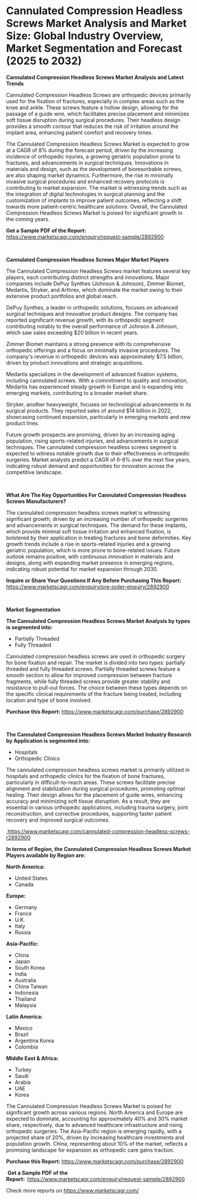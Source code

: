 <p><h1>Cannulated Compression Headless Screws Market Analysis and Market Size: Global Industry Overview, Market Segmentation and Forecast (2025 to 2032)</h1></p><p><strong>Cannulated Compression Headless Screws Market Analysis and Latest Trends</strong></p>
<p><p>Cannulated Compression Headless Screws are orthopedic devices primarily used for the fixation of fractures, especially in complex areas such as the knee and ankle. These screws feature a hollow design, allowing for the passage of a guide wire, which facilitates precise placement and minimizes soft tissue disruption during surgical procedures. Their headless design provides a smooth contour that reduces the risk of irritation around the implant area, enhancing patient comfort and recovery times.</p><p>The Cannulated Compression Headless Screws Market is expected to grow at a CAGR of 8% during the forecast period, driven by the increasing incidence of orthopedic injuries, a growing geriatric population prone to fractures, and advancements in surgical techniques. Innovations in materials and design, such as the development of bioresorbable screws, are also shaping market dynamics. Furthermore, the rise in minimally invasive surgical procedures and enhanced recovery protocols is contributing to market expansion. The market is witnessing trends such as the integration of digital technologies in surgical planning and the customization of implants to improve patient outcomes, reflecting a shift towards more patient-centric healthcare solutions. Overall, the Cannulated Compression Headless Screws Market is poised for significant growth in the coming years.</p></p>
<p><strong>Get a Sample PDF of the Report:&nbsp;</strong> <a href="https://www.marketscagr.com/enquiry/request-sample/2892900?utm_campaign=1868&utm_medium=2&utm_source=Github&utm_content=ia&utm_term=15032025&utm_id=cannulated-compression-headless-screws">https://www.marketscagr.com/enquiry/request-sample/2892900</a></p>
<p>&nbsp;</p>
<p><strong>Cannulated Compression Headless Screws Major Market Players</strong></p>
<p><p>The Cannulated Compression Headless Screws market features several key players, each contributing distinct strengths and innovations. Major companies include DePuy Synthes (Johnson & Johnson), Zimmer Biomet, Medartis, Stryker, and Arthrex, which dominate the market owing to their extensive product portfolios and global reach. </p><p>DePuy Synthes, a leader in orthopedic solutions, focuses on advanced surgical techniques and innovative product designs. The company has reported significant revenue growth, with its orthopedic segment contributing notably to the overall performance of Johnson & Johnson, which saw sales exceeding $20 billion in recent years. </p><p>Zimmer Biomet maintains a strong presence with its comprehensive orthopedic offerings and a focus on minimally invasive procedures. The company's revenue in orthopedic devices was approximately $7.5 billion, driven by product innovations and strategic acquisitions.</p><p>Medartis specializes in the development of advanced fixation systems, including cannulated screws. With a commitment to quality and innovation, Medartis has experienced steady growth in Europe and is expanding into emerging markets, contributing to a broader market share.</p><p>Stryker, another heavyweight, focuses on technological advancements in its surgical products. They reported sales of around $14 billion in 2022, showcasing continued expansion, particularly in emerging markets and new product lines.</p><p>Future growth prospects are promising, driven by an increasing aging population, rising sports-related injuries, and advancements in surgical techniques. The cannulated compression headless screws segment is expected to witness notable growth due to their effectiveness in orthopedic surgeries. Market analysts predict a CAGR of 6-8% over the next five years, indicating robust demand and opportunities for innovation across the competitive landscape.</p></p>
<p>&nbsp;</p>
<p><strong>What Are The Key Opportunities For Cannulated Compression Headless Screws Manufacturers?</strong></p>
<p><p>The cannulated compression headless screws market is witnessing significant growth, driven by an increasing number of orthopedic surgeries and advancements in surgical techniques. The demand for these implants, which provide minimal soft tissue irritation and enhanced fixation, is bolstered by their application in treating fractures and bone deformities. Key growth trends include a rise in sports-related injuries and a growing geriatric population, which is more prone to bone-related issues. Future outlook remains positive, with continuous innovation in materials and designs, along with expanding market presence in emerging regions, indicating robust potential for market expansion through 2030.</p></p>
<p><strong>Inquire or Share Your Questions If Any Before Purchasing This Report:</strong> <a href="https://www.marketscagr.com/enquiry/pre-order-enquiry/2892900?utm_campaign=1868&utm_medium=2&utm_source=Github&utm_content=ia&utm_term=15032025&utm_id=cannulated-compression-headless-screws">https://www.marketscagr.com/enquiry/pre-order-enquiry/2892900</a></p>
<p>&nbsp;</p>
<p><strong>Market Segmentation</strong></p>
<p><strong>The Cannulated Compression Headless Screws Market Analysis by types is segmented into:</strong></p>
<p><ul><li>Partially Threaded</li><li>Fully Threaded</li></ul></p>
<p><p>Cannulated compression headless screws are used in orthopedic surgery for bone fixation and repair. The market is divided into two types: partially threaded and fully threaded screws. Partially threaded screws feature a smooth section to allow for improved compression between fracture fragments, while fully threaded screws provide greater stability and resistance to pull-out forces. The choice between these types depends on the specific clinical requirements of the fracture being treated, including location and type of bone involved.</p></p>
<p><strong>Purchase this Report:&nbsp;</strong><a href="https://www.marketscagr.com/purchase/2892900?utm_campaign=1868&utm_medium=2&utm_source=Github&utm_content=ia&utm_term=15032025&utm_id=cannulated-compression-headless-screws">https://www.marketscagr.com/purchase/2892900</a></p>
<p>&nbsp;</p>
<p><strong>The Cannulated Compression Headless Screws Market Industry Research by Application is segmented into:</strong></p>
<p><ul><li>Hospitals</li><li>Orthopedic Clinics</li></ul></p>
<p><p>The cannulated compression headless screws market is primarily utilized in hospitals and orthopedic clinics for the fixation of bone fractures, particularly in difficult-to-reach areas. These screws facilitate precise alignment and stabilization during surgical procedures, promoting optimal healing. Their design allows for the placement of guide wires, enhancing accuracy and minimizing soft tissue disruption. As a result, they are essential in various orthopedic applications, including trauma surgery, joint reconstruction, and corrective procedures, supporting faster patient recovery and improved surgical outcomes.</p></p>
<p><a href="https://www.marketscagr.com/cannulated-compression-headless-screws-r2892900?utm_campaign=1868&utm_medium=2&utm_source=Github&utm_content=ia&utm_term=15032025&utm_id=cannulated-compression-headless-screws">&nbsp;https://www.marketscagr.com/cannulated-compression-headless-screws-r2892900</a></p>
<p><strong>In terms of Region, the Cannulated Compression Headless Screws Market Players available by Region are:</strong></p>
<p>
    <p> <strong> North America: </strong>
        <ul>
            <li>United States</li>
            <li>Canada</li>
        </ul>
        </p> 
    <p> <strong> Europe: </strong>
        <ul>
            <li>Germany</li>
            <li>France</li>
            <li>U.K.</li>
            <li>Italy</li>
            <li>Russia</li>
        </ul>
        </p> 
    <p> <strong> Asia-Pacific: </strong>
        <ul>
            <li>China</li>
            <li>Japan</li>
            <li>South Korea</li>
            <li>India</li>
            <li>Australia</li>
            <li>China Taiwan</li>
            <li>Indonesia</li>
            <li>Thailand</li>
            <li>Malaysia</li>
        </ul>
        </p> 
    <p> <strong> Latin America: </strong>
        <ul>
            <li>Mexico</li>
            <li>Brazil</li>
            <li>Argentina Korea</li>
            <li>Colombia</li>
        </ul>
        </p> 
    <p> <strong> Middle East & Africa: </strong>
        <ul>
            <li>Turkey</li>
            <li>Saudi</li>
            <li>Arabia</li>
            <li>UAE</li>
            <li>Korea</li>
        </ul>
    </p>
    </p>
<p><p>The Cannulated Compression Headless Screws Market is poised for significant growth across various regions. North America and Europe are expected to dominate, accounting for approximately 40% and 30% market share, respectively, due to advanced healthcare infrastructure and rising orthopedic surgeries. The Asia-Pacific region is emerging rapidly, with a projected share of 20%, driven by increasing healthcare investments and population growth. China, representing about 10% of the market, reflects a promising landscape for expansion as orthopedic care gains traction.</p></p>
<p><strong>Purchase this Report: </strong><a href="https://www.marketscagr.com/purchase/2892900?utm_campaign=1868&utm_medium=2&utm_source=Github&utm_content=ia&utm_term=15032025&utm_id=cannulated-compression-headless-screws">https://www.marketscagr.com/purchase/2892900</a></p>
<p>&nbsp;<strong>Get a Sample PDF of the Report:&nbsp;&nbsp;</strong><a href="https://www.marketscagr.com/enquiry/request-sample/2892900?utm_campaign=1868&utm_medium=2&utm_source=Github&utm_content=ia&utm_term=15032025&utm_id=cannulated-compression-headless-screws">https://www.marketscagr.com/enquiry/request-sample/2892900</a></p>
<p><strong></strong></p>
<p>Check more reports on <a href="https://www.marketscagr.com/?utm_campaign=1868&utm_medium=2&utm_source=Github&utm_content=ia&utm_term=15032025&utm_id=cannulated-compression-headless-screws">https://www.marketscagr.com/</a></p>